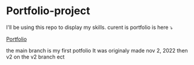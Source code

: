 # Portfolio-project
 I'll be using this repo to display my skills.
curent is portfolio is here ⤵️
 
[Portfolio](https://meliman23.github.io/Portfolio/)

the main branch is my first potfolio
It was originaly made nov 2, 2022 
then v2 on the v2 branch ect 


